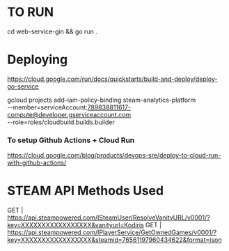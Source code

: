 # TO RUN

cd web-service-gin && go run .

# Deploying

https://cloud.google.com/run/docs/quickstarts/build-and-deploy/deploy-go-service

gcloud projects add-iam-policy-binding steam-analytics-platform \
 --member=serviceAccount:789838811617-compute@developer.gserviceaccount.com \
 --role=roles/cloudbuild.builds.builder

### To setup Github Actions + Cloud Run

https://cloud.google.com/blog/products/devops-sre/deploy-to-cloud-run-with-github-actions/

# STEAM API Methods Used

GET | https://api.steampowered.com/ISteamUser/ResolveVanityURL/v0001/?key=XXXXXXXXXXXXXXXXX&vanityurl=Kodiris
GET | https://api.steampowered.com/IPlayerService/GetOwnedGames/v0001/?key=XXXXXXXXXXXXXXXXX&steamid=76561197960434622&format=json
